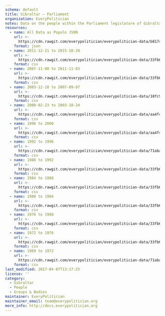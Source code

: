 ```yaml
---
schema: default
title: Gibraltar — Parliament
organization: EveryPolitician
notes: Data on the people within the Parliament legislature of Gibraltar.
resources:
  - name: All Data as Popolo JSON
    url: >-
      https://cdn.rawgit.com/everypolitician/everypolitician-data/b81741b5ebb581a0396d87ddbf2ebae953bd41ef/data/Gibraltar/Parliament/ep-popolo-v1.0.json
    format: json
  - name: 2011-12-21 to 2015-10-20
    url: >-
      https://cdn.rawgit.com/everypolitician/everypolitician-data/33fb6f53add9d6306b61ba14e9d2132f7c58b4af/data/Gibraltar/Parliament/term-12.csv
    format: csv
  - name: 2007-11-08 to 2011-11-03
    url: >-
      https://cdn.rawgit.com/everypolitician/everypolitician-data/33fb6f53add9d6306b61ba14e9d2132f7c58b4af/data/Gibraltar/Parliament/term-11.csv
    format: csv
  - name: 2003-12-18 to 2007-09-07
    url: >-
      https://cdn.rawgit.com/everypolitician/everypolitician-data/10fc9ede77d8d8678503d0ce2d9d8b09267719f6/data/Gibraltar/Parliament/term-10.csv
    format: csv
  - name: 2000-02-23 to 2003-10-24
    url: >-
      https://cdn.rawgit.com/everypolitician/everypolitician-data/aa4f4219cf2b965df2452f1220135ccd70351703/data/Gibraltar/Parliament/term-9.csv
    format: csv
  - name: 1996 to 2000
    url: >-
      https://cdn.rawgit.com/everypolitician/everypolitician-data/aa4f4219cf2b965df2452f1220135ccd70351703/data/Gibraltar/Parliament/term-8.csv
    format: csv
  - name: 1992 to 1996
    url: >-
      https://cdn.rawgit.com/everypolitician/everypolitician-data/71abace9ffc383a917702572fad5d09f2951556e/data/Gibraltar/Parliament/term-7.csv
    format: csv
  - name: 1988 to 1992
    url: >-
      https://cdn.rawgit.com/everypolitician/everypolitician-data/33fb6f53add9d6306b61ba14e9d2132f7c58b4af/data/Gibraltar/Parliament/term-6.csv
    format: csv
  - name: 1984 to 1988
    url: >-
      https://cdn.rawgit.com/everypolitician/everypolitician-data/33fb6f53add9d6306b61ba14e9d2132f7c58b4af/data/Gibraltar/Parliament/term-5.csv
    format: csv
  - name: 1980 to 1984
    url: >-
      https://cdn.rawgit.com/everypolitician/everypolitician-data/33fb6f53add9d6306b61ba14e9d2132f7c58b4af/data/Gibraltar/Parliament/term-4.csv
    format: csv
  - name: 1976 to 1980
    url: >-
      https://cdn.rawgit.com/everypolitician/everypolitician-data/33fb6f53add9d6306b61ba14e9d2132f7c58b4af/data/Gibraltar/Parliament/term-3.csv
    format: csv
  - name: 1972 to 1976
    url: >-
      https://cdn.rawgit.com/everypolitician/everypolitician-data/33fb6f53add9d6306b61ba14e9d2132f7c58b4af/data/Gibraltar/Parliament/term-2.csv
    format: csv
  - name: 1969 to 1972
    url: >-
      https://cdn.rawgit.com/everypolitician/everypolitician-data/71abace9ffc383a917702572fad5d09f2951556e/data/Gibraltar/Parliament/term-1.csv
    format: csv
last_modified: 2017-04-07T13:17:25
license: ''
category:
  - Gibraltar
  - People
  - Groups & Bodies
maintainer: EveryPolitician
maintainer_email: team@everypolitician.org
more_info: http://docs.everypolitician.org
---
```

